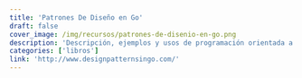 ```yaml
---
title: 'Patrones De Diseño en Go'
draft: false
cover_image: /img/recursos/patrones-de-disenio-en-go.png
description: 'Descripción, ejemplos y usos de programación orientada a objetos utilizando Go.'
categories: ['libros']
link: 'http://www.designpatternsingo.com/'
---
```

